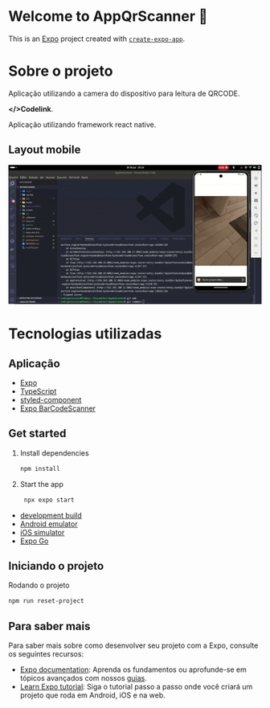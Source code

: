 # Welcome to AppQrScanner 👋

This is an [Expo](https://expo.dev) project created with [`create-expo-app`](https://www.npmjs.com/package/create-expo-app).

# Sobre o projeto

Aplicação utilizando a camera do dispositivo para leitura de QRCODE.

 **</>Codelink**.

Aplicação utilizando framework react native.


## Layout mobile
<img src="./assets/images/AppQrScanner.gif">

# Tecnologias utilizadas
## Aplicação

- [Expo](https://docs.expo.dev/?utm_source=google&utm_medium=cpc&utm_content=search&gclid=CjwKCAjwxOymBhAFEiwAnodBLE4O6-g49a-HniPnrQt_l-6t_CNvui4z2_h31jUCUpesirHbFYmI_hoC39IQAvD_BwE)
- [TypeScript](https://www.typescriptlang.org/docs/)
- [styled-component](https://styled-components.com/docs/basics#installation)
- [Expo BarCodeScanner](https://docs.expo.dev/versions/latest/sdk/bar-code-scanner/)


## Get started

1. Install dependencies

   ```bash
   npm install
   ```

2. Start the app

   ```bash
    npx expo start
   ```

- [development build](https://docs.expo.dev/develop/development-builds/introduction/)
- [Android emulator](https://docs.expo.dev/workflow/android-studio-emulator/)
- [iOS simulator](https://docs.expo.dev/workflow/ios-simulator/)
- [Expo Go](https://expo.dev/go)

## Iniciando o projeto

Rodando o projeto 

```bash
npm run reset-project
```

## Para saber mais

Para saber mais sobre como desenvolver seu projeto com a Expo, consulte os seguintes recursos:

- [Expo documentation](https://docs.expo.dev/): Aprenda os fundamentos ou aprofunde-se em tópicos avançados com nossos [guias](https://docs.expo.dev/guides).
- [Learn Expo tutorial](https://docs.expo.dev/tutorial/introduction/): Siga o tutorial passo a passo onde você criará um projeto que roda em Android, iOS e na web.

